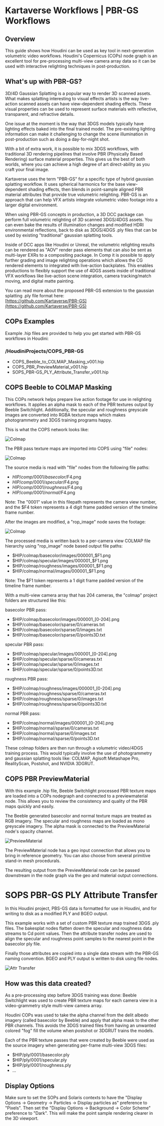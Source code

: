 # Kartaverse Workflows | PBR-GS Workflows

## Overview

This guide shows how Houdini can be used as key tool in next-generation volumetric video workflows. Houdini's Copernicus (COPs) node graph is an excellent tool for pre-processing multi-view camera array data so it can be used with interactive relighting techniques in post-production.

## What's up with PBR-GS?

3D/4D Gaussian Splatting is a popular way to render 3D scanned assets. What makes splatting interesting to visual effects artists is the way live-action scanned assets can have view-dependent shading effects. These visual properties can be used to represent surface materials with reflective, transparent, and refractive details.

One issue at the moment is the way that 3DGS models typically have lighting effects baked into the final trained model. The pre-existing lighting information can make it challenging to change the scene illumination in post-production such as doing a day-for-night shot.

With a bit of extra work, it is possible to mix 3DGS workflows, with traditional 3D rendering pipelines that involve PBR (Physically Based Rendering) surface material properties. This gives us the best of both worlds, where you can achieve a high degree of art direct-ability as you craft your final image.

Kartaverse uses the term "PBR-GS" for a specific type of hybrid gaussian splatting workflow. It uses spherical harmonics for the base view-dependent shading effects, then blends in point-sample aligned PBR material attributes that provide true volumetric relighting. PBR-GS is an approach that can help VFX artists integrate volumetric video footage into a larger digital environment.

When using PBR-GS concepts in production, a 3D DCC package can perform full volumetric relighting of 3D scanned 3DGS/4DGS assets. You can even bake the results of illumination changes and modified HDRI environmental reflections, back to disk as 3DGS/4DGS .ply files that can be used by existing "traditional" gaussian splatting tools.

Inside of DCC apps like Houdini or Unreal, the  volumetric relighting results can be rendered as "AOV" render pass elements that can also be sent as multi-layer EXRs to a compositing package. In Comp it is possible to apply further grading and image relighting operations which allows the CG rendered elements to integrated with live-action backplates. This enables productions to flexibly support the use of 4DGS assets inside of traditional VFX workflows like live-action scene integration, camera tracking/match moving, and digital matte painting.

You can read more about the proposed PBR-GS extension to the gaussian splatting .ply file format here:  
[https://github.com/Kartaverse/PBR-GS](https://github.com/Kartaverse/PBR-GS)

## COPs Examples

Example .hip files are provided to help you get started with PBR-GS workflows in Houdini:

### /HoudiniProjects/COPS_PBR-GS

- COPS_Beeble_to_COLMAP_Masking_v001.hip
- COPS_PBR_PreviewMaterial_v001.hip
- SOPS_PBR-GS_PLY_Attribute_Transfer_v001.hip

## COPS Beeble to COLMAP Masking

This COPs network helps prepare live action footage for use in relighting workflows. It applies an alpha mask to each of the PBR textures output by Beeble Switchlight. Additionally, the specular and roughness greyscale images are converted into RGBA texture maps which makes photogrammetry and 3DGS training programs happy.

This is what the COPS network looks like:

![Colmap](Images/COPS_Beeble_to_COLMAP_Masking.png)

The PBR pass texture maps are imported into COPS using "file" nodes:

![Colmap](Images/COPS_COLMAP_basecolor.png)

The source media is read with "file" nodes from the following file paths:

- $HIP/comp/0001/basecolor/$F4.png
- $HIP/comp/0001/specular/$F4.png
- $HIP/comp/0001/roughness/$F4.png
- $HIP/comp/0001/normal/$F4.png

Note: The "0001" value in this filepath represents the camera view number, and the $F4 token represents a 4 digit frame padded version of the timeline frame number.

After the images are modified, a "rop_image" node saves the footage:

![Colmap](Images/COPS_COLMAP_basecolor_rop_image.png)

The processed media is written back to a per-camera view COLMAP file hierarchy using "rop_image" node based output file paths:

- $HIP/colmap/basecolor/images/000001_$F1.png
- $HIP/colmap/specular/images/000001_$F1.png
- $HIP/colmap/roughness/images/000001_$F1.png
- $HIP/colmap/normal/images/000001_$F1.png

Note: The $F1 token represents a 1 digit frame padded version of the timeline frame number.

With a multi-view camera array that has 204 cameras, the "colmap" project folders are structured like this:

basecolor PBR pass:

- $HIP/colmap/basecolor/images/000001_[0-204].png
- $HIP/colmap/basecolor/sparse/0/cameras.txt
- $HIP/colmap/basecolor/sparse/0/images.txt
- $HIP/colmap/basecolor/sparse/0/points3D.txt

specular PBR pass:

- $HIP/colmap/specular/images/000001_[0-204].png
- $HIP/colmap/specular/sparse/0/cameras.txt
- $HIP/colmap/specular/sparse/0/images.txt
- $HIP/colmap/specular/sparse/0/points3D.txt

roughness PBR pass:

- $HIP/colmap/roughness/images/000001_[0-204].png
- $HIP/colmap/roughness/sparse/0/cameras.txt
- $HIP/colmap/roughness/sparse/0/images.txt
- $HIP/colmap/roughness/sparse/0/points3D.txt

normal PBR pass:

- $HIP/colmap/normal/images/000001_[0-204].png
- $HIP/colmap/normal/sparse/0/cameras.txt
- $HIP/colmap/normal/sparse/0/images.txt
- $HIP/colmap/normal/sparse/0/points3D.txt

These colmap folders are then run through a volumetric video/4DGS training process. This would typically involve the use of photogrammetry and gaussian splatting tools like: COLMAP, Agisoft Metashape Pro, RealityScan, Postshot, and NVIDIA 3DGRUT.

## COPS PBR PreviewMaterial

With this example .hip file, Beeble Switchlight processed PBR texture maps are loaded into a COPs nodegraph and connected to a previewmaterial node. This allows you to review the consistency and quality of the PBR maps quickly and easily.

The Beeble generated basecolor and normal texture maps are treated as RGB imagery. The specular and roughness maps are loaded as mono greyscale imagery. The alpha mask is connected to the PreviewMaterial node's opacity channel.

![PreviewMaterial](Images/COPS_PBR_PreviewMaterial.png)

The PreviewMaterial node has a geo input connection that allows you to bring in reference geometry. You can also choose from several primitive stand-in mesh procedurals.

The resulting output from the PreviewMaterial node can be passed downstream in the node graph via the geo and material output connections.

# SOPS PBR-GS PLY Attribute Transfer

In this Houdini project, PBS-GS data is formatted for use in Houdini, and for writing to disk as a modified PLY and BGEO output.

This example works with a set of custom PBR texture map trained 3DGS .ply files. The bakesplat nodes flatten down the specular and roughness data streams to Cd point values. Then the attribute transfer nodes are used to align the specular and roughness point samples to the nearest point in the basecolor ply file.

Finally those attributes are copied into a single data stream with the PBR-GS naming convention. BGEO and PLY output is written to disk using file nodes.

![Attr Transfer](Images/SOPS_PBR-GS_PLY_Attribute_Transfer.png)

## How was this data created?

As a pre-processing step before 3DGS training was done: Beeble Switchlight was used to create PBR texture maps for each camera view in a video-grammetry style multi-view camera array.

Houdini COPs was used to take the alpha channel from the delit albedo imagery (called basecolor by Beeble) and apply that alpha mask to the other PBR channels. This avoids the 3DGS trained files from having an unwanted colored "fog" fill the volume when postshot or 3DGRUT trains the models.

Each of the PBR texture passes that were created by Beeble were used as the source imagery when generating per-frame multi-view 3DGS files:

- $HIP/ply/0001/basecolor.ply
- $HIP/ply/0001/specular.ply
- $HIP/ply/0001/roughness.ply
- ...

## Display Options

Make sure to set the SOPs and Solaris contexts to have the "Display Options -> Geometry -> Particles -> Display particles as" preference to "Pixels". Then set the "Display Options -> Background -> Color Scheme" preference to "Dark". This will make the point sample rendering clearer in the 3D viewport.

